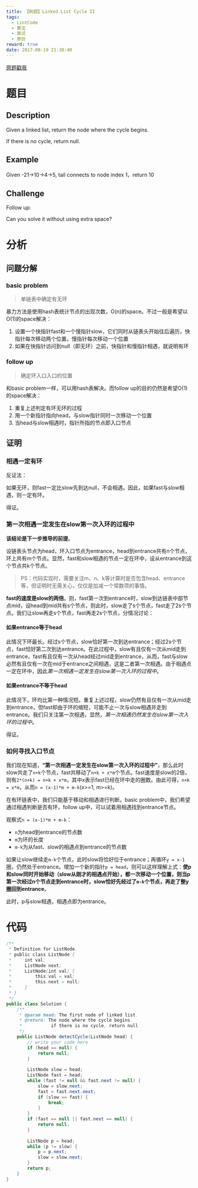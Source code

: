 ```yaml
---
title: 【刷题】Linked List Cycle II
tags: 
  - LintCode
  - 算法
  - 面试
  - 原创
reward: true
date: 2017-08-19 21:38:40
---
```


[原题戳我](http://www.lintcode.com/en/problem/linked-list-cycle-ii)

<!--more-->

# 题目

## Description

Given a linked list, return the node where the cycle begins.

If there is no cycle, return null.

## Example
Given -21->10->4->5, tail connects to node index 1，return 10

## Challenge 

Follow up:

Can you solve it without using extra space?

# 分析

## 问题分解

### basic problem

>单链表中确定有无环

暴力方法是使用hash表统计节点的出现次数，O(n)的space。不过一般是希望以O(1)的space解决：

1. 设置一个快指针fast和一个慢指针slow，它们同时从链表头开始往后遍历，快指针每次移动两个位置，慢指针每次移动一个位置
2. 如果在快指针访问到null（即无环）之前，快指针和慢指针相遇，就说明有环

### follow up

>确定环入口入口的位置

和basic problem一样，可以用hash表解决。而follow up的目的仍然是希望O(1)的space解决：

1. 重复上述判定有环无环的过程
2. 用一个新指针指向head，与slow指针同时一次移动一个位置
3. 当head与slow相遇时，指针所指的节点即入口节点

## 证明

### 相遇一定有环

反证法：

如果无环，则fast一定比slow先到达null，不会相遇。因此，如果fast与slow相遇，则一定有环。

得证。

### 第一次相遇一定发生在slow第一次入环的过程中

**该结论是下一步推导的前提**。

设链表头节点为head，环入口节点为entrance，head到entrance共有n个节点，环上共有m个节点。显然，fast和slow相遇的节点一定在环中，设从entrance到这个节点共k个节点。

>PS：代码实现时，需要关注m、n、k等计算时是否包含head、entrance等，但证明时无需关心，仅仅是加减一个常数项的事情。

**fast的速度是slow的两倍**。则，fast第一次到entrance时，slow到达链表中部节点mid，设head到mid共有s个节点，则此时，slow走了s个节点，fast走了2s个节点。我们让slow再走s个节点，fast再走2s个节点，分情况讨论：

#### 如果entrance等于head

此情况下环最长。经过s个节点，slow恰好第一次到达entrance；经过2s个节点，fast恰好第二次到达entrance。在此过程中，slow有且仅有一次从mid走到entrance，fast有且仅有一次从head经过mid走到entrance，从而，fast与slow必然有且仅有一次在mid于entrance之间相遇，这是二者第一次相遇。由于相遇点一定在环中，因此*第一次相遇一定发生在slow第一次入环的过程中*。

#### 如果entrance不等于head

此情况下，环均比第一种情况短。重复上述过程，slow仍然有且仅有一次从mid走到entrance，但fast却由于环的缩短，可能不止一次与slow相遇并走到entrance。我们只关注第一次相遇，显然，*第一次相遇仍然发生在slow第一次入环的过程中*。

得证。

### 如何寻找入口节点

我们现在知道，**“第一次相遇一定发生在slow第一次入环的过程中”**，那么此时slow共走了`n+k`个节点，fast共移动了`n+k + x*m`个节点。fast速度是slow的2倍，则有`2*(n+k) = n+k + x*m`，其中x表示fast已经在环中走的圈数。由此可得，`n+k = x*m`，从而`n = (x-1)*m + m-k`(x>=1, m>=k)。

在有环链表中，我们只能基于移动和相遇进行判断。basic problem中，我们希望通过相遇判断是否有环，follow up中，可以试着用相遇找到entrance节点。

观察式`n = (x-1)*m + m-k`：

* `n`为head到entrance的节点数
* `m`为环的长度
* `m-k`为从fast、slow的相遇点到entrance的节点数

如果让slow继续走`m-k`个节点，此时slow将恰好位于entrance；再循环`y = x-1`圈，仍然处于entrance。增加一个新的指针`p = head`，则可以这样理解上式：**使p和slow同时开始移动（slow从刚才的相遇点开始），都一次移动一个位置，则当p第一次经过n个节点走到entrance时，slow恰好先经过了`m-k`个节点，再走了整y圈回到entrance**。

此时，p与slow相遇，相遇点即为entrance。

# 代码

```java
/**
 * Definition for ListNode.
 * public class ListNode {
 *     int val;
 *     ListNode next;
 *     ListNode(int val) {
 *         this.val = val;
 *         this.next = null;
 *     }
 * }
 */ 
public class Solution {
    /**
     * @param head: The first node of linked list.
     * @return: The node where the cycle begins. 
     *           if there is no cycle, return null
     */
    public ListNode detectCycle(ListNode head) {  
        // write your code here
        if (head == null) {
            return null;
        }
        
        ListNode slow = head;
        ListNode fast = head;
        while (fast != null && fast.next != null) {
            slow = slow.next;
            fast = fast.next.next;
            if (slow == fast) {
                break;
            }
        }
        if (fast == null || fast.next == null) {
            return null;
        }
        
        ListNode p = head;
        while (p != slow) {
            p = p.next;
            slow = slow.next;
        }
        return p;
    }
}
```
